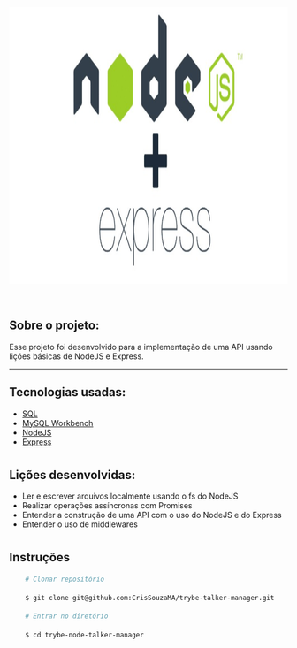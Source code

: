 <div align="center"> 
    <img width="920px" height="500px" align="center"src="./Readme/talkermanager.jpg">
</div>

<br>
<br>

## Sobre o projeto:

Esse projeto foi desenvolvido para a implementação de uma API usando lições básicas de NodeJS e Express.

---

## Tecnologias usadas:
- [SQL](https://www.w3schools.com/sql/)
- [MySQL Workbench](https://www.mysql.com/products/workbench/)
- [NodeJS](https://nodejs.org/en/about/)
- [Express](https://expressjs.com/pt-br/)

#

## Lições desenvolvidas:
 - Ler e escrever arquivos localmente usando o fs do NodeJS
 - Realizar operações assíncronas com Promises
 - Entender a construção de uma API com o uso do NodeJS e do Express
 - Entender o uso de middlewares
#

## Instruções

```bash
    # Clonar repositório

    $ git clone git@github.com:CrisSouzaMA/trybe-talker-manager.git

    # Entrar no diretório

    $ cd trybe-node-talker-manager

```

<br>
<br>
<br>
